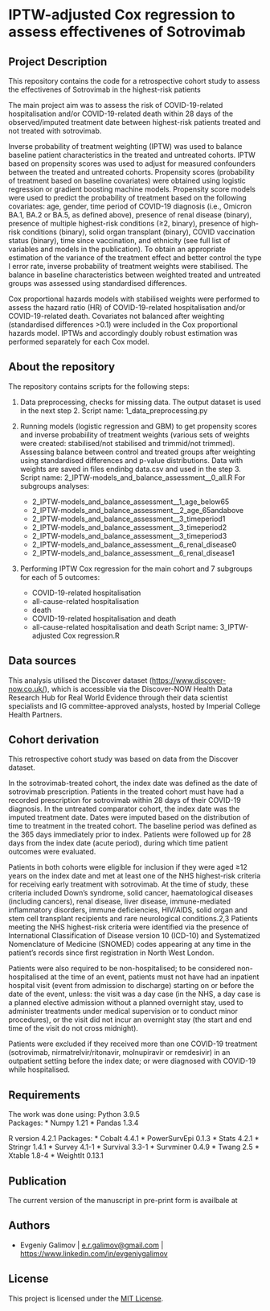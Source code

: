 # IPTW-adjusted Cox regression to assess effectivenes of Sotrovimab

## Project Description
This repository contains the code for a retrospective cohort study to assess the effectivenes of Sotrovimab in the highest-risk patients

The main project aim was to assess the risk of COVID-19-related hospitalisation and/or COVID-19-related death within 28 days of the observed/imputed treatment date between highest-risk patients treated and not treated with sotrovimab.

Inverse probability of treatment weighting (IPTW) was used to balance baseline patient characteristics in the treated and untreated cohorts. IPTW based on propensity scores was used to adjust for measured confounders between the treated and untreated cohorts. Propensity scores (probability of treatment based on baseline covariates) were obtained using logistic regression or gradient boosting machine models. Propensity score models were used to predict the probability of treatment based on the following covariates: age, gender, time period of COVID-19 diagnosis (i.e., Omicron BA.1, BA.2 or BA.5, as defined above), presence of renal disease (binary), presence of multiple highest-risk conditions (≥2, binary), presence of high-risk conditions (binary), solid organ transplant (binary), COVID vaccination status (binary), time since vaccination, and ethnicity (see full list of variables and models in the publication). To obtain an appropriate estimation of the variance of the treatment effect and better control the type I error rate, inverse probability of treatment weights were stabilised. The balance in baseline characteristics between weighted treated and untreated groups was assessed using standardised differences.

Cox proportional hazards models with stabilised weights were performed to assess the hazard ratio (HR) of COVID-19-related hospitalisation and/or COVID-19-related death. Covariates not balanced after weighting (standardised differences >0.1) were included in the Cox proportional hazards model. IPTWs and accordingly doubly robust estimation was performed separately for each Cox model.



## About the repository
The repository contains scripts for the following steps:
1) Data preprocessing, checks for missing data. The output dataset is used in the next step 2. Script name: 1_data_preprocessing.py
2) Running models (logistic regression and GBM) to get propensity scores and inverse probabiility of treatment weights (various sets of weights were created: stabilised/not stabilised and trimmid/not trimmed). Assessing balance between control and treated groups after weighting using standardised differences and p-value distributions. Data with weights are saved in files endinbg data.csv and used in the step 3. 
Script name: 2_IPTW-models_and_balance_assessment__0_all.R 
	For subgroups analyses: 
	* 2_IPTW-models_and_balance_assessment__1_age_below65
	* 2_IPTW-models_and_balance_assessment__2_age_65andabove  
	* 2_IPTW-models_and_balance_assessment__3_timeperiod1
	* 2_IPTW-models_and_balance_assessment__3_timeperiod2
	* 2_IPTW-models_and_balance_assessment__3_timeperiod3
	* 2_IPTW-models_and_balance_assessment__6_renal_disease0
	* 2_IPTW-models_and_balance_assessment__6_renal_disease1

3) Performing IPTW Cox regression for the main cohort and 7 subgroups for each of 5 outcomes: 
	* COVID-19-related hospitalisation   
    * all-cause-related hospitalisation   
    * death
    * COVID-19-related hospitalisation and death
    * all-cause-related hospitalisation and death
Script name: 3_IPTW-adjusted Cox regression.R 



## Data sources
This analysis utilised the Discover dataset (https://www.discover-now.co.uk/), which is accessible via the Discover-NOW Health Data Research Hub for Real World Evidence through their data scientist specialists and IG committee-approved analysts, hosted by Imperial College Health Partners.


## Cohort derivation
This retrospective cohort study was based on data from the Discover dataset.

In the sotrovimab-treated cohort, the index date was defined as the date of sotrovimab prescription. Patients in the treated cohort must have had a recorded prescription for sotrovimab within 28 days of their COVID-19 diagnosis. In the untreated comparator cohort, the index date was the imputed treatment date. Dates were imputed based on the distribution of time to treatment in the treated cohort. The baseline period was defined as the 365 days immediately prior to index. Patients were followed up for 28 days from the index date (acute period), during which time patient outcomes were evaluated.

Patients in both cohorts were eligible for inclusion if they were aged ≥12 years on the index date and met at least one of the NHS highest-risk criteria for receiving early treatment with sotrovimab. At the time of study, these criteria included Down’s syndrome, solid cancer, haematological diseases (including cancers), renal disease, liver disease, immune-mediated inflammatory disorders, immune deficiencies, HIV/AIDS, solid organ and stem cell transplant recipients and rare neurological conditions.2,3 Patients meeting the NHS highest-risk criteria were identified via the presence of International Classification of Disease version 10 (ICD-10) and Systematized Nomenclature of Medicine (SNOMED) codes appearing at any time in the patient’s records since first registration in North West London.

Patients were also required to be non-hospitalised; to be considered non-hospitalised at the time of an event, patients must not have had an inpatient hospital visit (event from admission to discharge) starting on or before the date of the event, unless: the visit was a day case (in the NHS, a day case is a planned elective admission without a planned overnight stay, used to administer treatments under medical supervision or to conduct minor procedures), or the visit did not incur an overnight stay (the start and end time of the visit do not cross midnight).

Patients were excluded if they received more than one COVID-19 treatment (sotrovimab, nirmatrelvir/ritonavir, molnupiravir or remdesivir) in an outpatient setting before the index date; or were diagnosed with COVID-19 while hospitalised.


## Requirements
The work was done using:
Python 3.9.5	
	Packages:
	* Numpy	1.21
	* Pandas 1.3.4

R version 4.2.1	
	Packages:
	* Cobalt 4.4.1
	* PowerSurvEpi 0.1.3
	* Stats 4.2.1
	* Stringr 1.4.1
	* Survey 4.1-1
	* Survival 3.3-1
	* Survminer 0.4.9
	* Twang	2.5
	* Xtable 1.8-4
	* WeightIt 0.13.1


## Publication 
The current version of the manuscript in pre-print form is availbale at 

 
## Authors
- Evgeniy Galimov |   e.r.galimov@gmail.com   |  https://www.linkedin.com/in/evgeniygalimov


## License
This project is licensed under the [MIT License](https://opensource.org/licenses/MIT).




